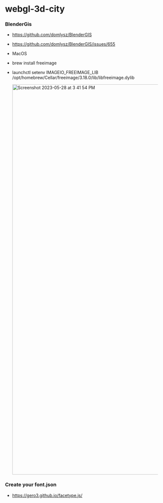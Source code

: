# webgl-3d-city

### BlenderGis

- https://github.com/domlysz/BlenderGIS
- https://github.com/domlysz/BlenderGIS/issues/655

- MacOS
- brew install freeimage
- launchctl setenv IMAGEIO_FREEIMAGE_LIB /opt/homebrew/Cellar/freeimage/3.18.0/lib/libfreeimage.dylib

  <img width="1282" alt="Screenshot 2023-05-28 at 3 41 54 PM" src="https://github.com/jrhe123/webgl-3d-city/assets/17329299/3bd25523-a580-4725-8be8-d4957b9ceec6">

### Create your font.json

- https://gero3.github.io/facetype.js/
